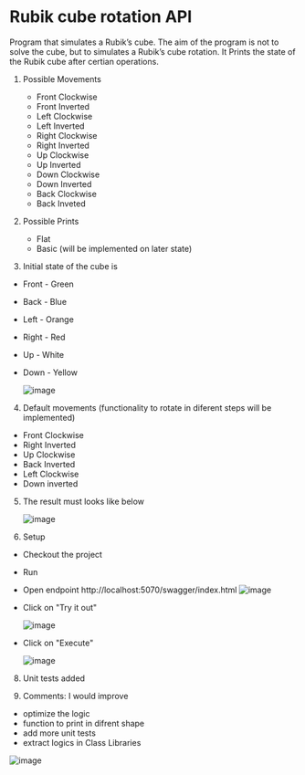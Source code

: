 # Rubik cube rotation API

Program that simulates a Rubik’s cube. The aim of the program is not to solve the cube, but to simulates a Rubik’s cube rotation.
It Prints the state of the Rubik cube after certian operations.

1. Possible Movements
   - Front Clockwise
   - Front Inverted
   - Left Clockwise
   - Left Inverted
   - Right Clockwise
   - Right Inverted
   - Up Clockwise
   - Up Inverted
   - Down Clockwise
   - Down Inverted
   - Back Clockwise
   - Back Inveted

2. Possible Prints
   - Flat
   - Basic (will be implemented on later state)
  
3. Initial state of the cube is
  - Front - Green
  - Back - Blue
  - Left - Orange
  - Right - Red
  - Up - White
  - Down - Yellow

    ![image](https://github.com/user-attachments/assets/b2a7161e-17d4-4938-ba04-cd4b7c129b3c)

4. Default movements (functionality to rotate in diferent steps will be implemented)
  - Front Clockwise
  - Right Inverted
  - Up Clockwise
  - Back Inverted
  - Left Clockwise
  - Down inverted
    
5. The result must looks like below

   ![image](https://github.com/user-attachments/assets/7c4b6a51-5c17-43c0-b753-418843f379db)



7. Setup
  - Checkout the project
  - Run
  - Open endpoint http://localhost:5070/swagger/index.html
    ![image](https://github.com/user-attachments/assets/616e5507-652f-4aa6-9e47-f505f42446ef)

  - Click on "Try it out"
    
    ![image](https://github.com/user-attachments/assets/334db4a9-fbc0-44c3-8220-282ed7645cfb)

  - Click on "Execute"
    
    ![image](https://github.com/user-attachments/assets/c01c4ef8-9847-49bd-9681-547dbcd5e702)


8. Unit tests added

9. Comments: I would improve
  - optimize the logic
  - function to print in difrent shape
  - add more unit tests
  - extract logics in Class Libraries

    

  




   
 


![image](https://github.com/user-attachments/assets/138e6cbf-8518-4a93-bbc2-6b846733973b)


